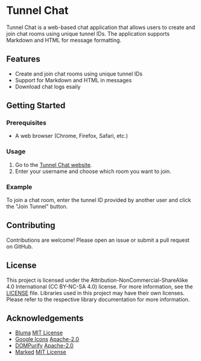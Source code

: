 # Tunnel Chat

Tunnel Chat is a web-based chat application that allows users to create and join chat rooms using unique tunnel IDs. The application supports Markdown and HTML for message formatting.

## Features

- Create and join chat rooms using unique tunnel IDs
- Support for Markdown and HTML in messages
- Download chat logs esaily

## Getting Started

### Prerequisites

- A web browser (Chrome, Firefox, Safari, etc.)

### Usage

1. Go to the [Tunnel Chat website](https://chat.basicfan.eu.org/).
2. Enter your username and choose which room you want to join.

### Example

To join a chat room, enter the tunnel ID provided by another user and click the "Join Tunnel" button.

## Contributing

Contributions are welcome! Please open an issue or submit a pull request on GitHub.

## License

This project is licensed under the Attribution-NonCommercial-ShareAlike 4.0 International (CC BY-NC-SA 4.0) license. For more information, see the [LICENSE](LICENSE) file. Libraries used in this project may have their own licenses. Please refer to the respective library documentation for more information.

## Acknowledgements

- [Bluma](https://bulma.io/) [MIT License](https://github.com/jgthms/bulma?tab=MIT-1-ov-file)
- [Google Icons](https://github.com/google/material-design-icons) [Apache-2.0](https://www.apache.org/licenses/LICENSE-2.0.html)
- [DOMPurify](https://github.com/cure53/DOMPurify) [Apache-2.0](https://github.com/cure53/DOMPurify?tab=License-1-ov-file)
- [Marked](https://github.com/markedjs/marked) [MIT License](https://github.com/markedjs/marked?tab=License-1-ov-file)
